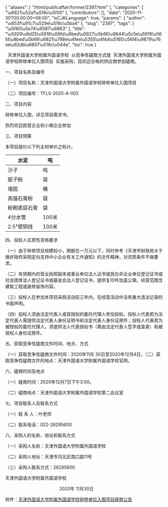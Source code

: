 {
    "aliases": [
        "/html/publicaffair/former/2397.html"
    ],
    "categories": [
        "\u6821\u52a1\u516c\u5f00"
    ],
    "contributors": [],
    "date": "2020-11-30T00:00:00+08:00",
    "isCJKLanguage": true,
    "params": {
        "author": "\u653f\u91c7\u529e\u516c\u5ba4"
    },
    "slug": "2397",
    "tags": [
        "\u5f80\u5e74\u6587\u6863"
    ],
    "title": "\u5929\u6d25\u5916\u56fd\u8bed\u5927\u5b66\u9644\u5c5e\u5916\u56fd\u8bed\u5b66\u6821\u788e\u4fee\u5355\u4f4d\u5165\u56f4\u9879\u76ee\u62db\u6807\u516c\u544a",
    "toc": true
}


  天津外国语大学附属外国语学校  以竞争性磋商方式就  天津外国语大学附属外国语学校碎修单位入围项目  实施采购，现欢迎合格的供应商参加磋商。 




一、项目名称及编号




（一）项目名称：天津外国语大学附属外国语学校碎修单位入围项目




（二）项目编号：TFLS-2020-A-002




二、项目内容




碎修单位入围，详见项目需求书。




热烈欢迎民营企业和小微企业参加




三、项目预算




本项目报价以下列主材单价之和计。






| 水泥 | 吨 |
| --- | --- |
| 沙子 | 吨 |
| 腻子粉 | 袋 |
| 墙固 | 桶 |
| 高强石膏粉 | 袋 |
| 粉刷底层石膏 | 袋 |
| 4分水管 | 100米 |
| 2.5²塑铜线 | 100米 |



四、投标人实质性资格要求  




（一）由于碎修项目规模较小，限额在一万元以下，同时参考《天津市财政局关于做好政府采购定向支持中小企业有关工作通知》的文件精神，对资质条件不做要求。




（二）有效期内的营业执照副本或事业单位法人证书或民办非企业单位登记证书或社会团体法人登记证书或基金会法人登记证书，提供复印件加盖公章。经营范围含建筑工程或装修装饰内容。




（三）投标人在参加本项目采购活动前三年内，在经营活动中没有重大违法记录的书面声明。




（四）投标人须由法定代表人或其授权的委托代理人参加投标。投标人代表若为法定代表人需提供法定代表人身份证明书和法定代表人身份证原件；投标人代表若为被授权的委托代理人，须提供法人代表授权书（需由法定代表人签字或盖章）和被授权人身份证原件。




五、获取竞争性磋商文件时间、地点、方式




（一）获取竞争性磋商文件时间：2020年11月 30日至2020年12月4日，（二）获取竞争性磋商文件的地点：天津外国语大学附属外国语学校官网。 




六、磋商时间及地点




（一）磋商时间：2020年12月7日下午3:00。




（二）磋商地点：天津外国语大学附属外国语学校第二会议室




七、项目联系人及联系方式




（一）联
系 人：叶老师 




（二）联系电话：022-26295600




八、采购人的名称、地址和联系方式




（一）采购人名称：天津外国语大学附属外国语学校




（二）采购人地址：天津市河北区南口路11号 




（三）采购人联系方式：26295600                                        




天津外国语大学附属外国语学校




                                            2020年 11月30日



  


附件：[天津外国语大学附属外国语学校碎修单位入围项目磋商公告](http://work.tfls.tj.edu.cn/images/soft/201201/1-201201144155941.doc)  








  



